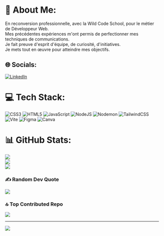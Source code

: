 # 💫 About Me:
En reconversion professionnelle, avec la Wild Code School, pour le métier de Développeur Web.<br>Mes précédentes expériences m'ont permis de perfectionner mes techniques de communications.<br>Je fait preuve d'esprit d'équipe, de curiosité, d'initiatives.<br>Je mets tout en œuvre pour atteindre mes objectifs.<br>


## 🌐 Socials:
[![LinkedIn](https://img.shields.io/badge/LinkedIn-%230077B5.svg?logo=linkedin&logoColor=white)](https://linkedin.com/in/www.linkedin.com/in/amandineetchartdinetch) 

# 💻 Tech Stack:
![CSS3](https://img.shields.io/badge/css3-%231572B6.svg?style=plastic&logo=css3&logoColor=white) ![HTML5](https://img.shields.io/badge/html5-%23E34F26.svg?style=plastic&logo=html5&logoColor=white) ![JavaScript](https://img.shields.io/badge/javascript-%23323330.svg?style=plastic&logo=javascript&logoColor=%23F7DF1E) ![NodeJS](https://img.shields.io/badge/node.js-6DA55F?style=plastic&logo=node.js&logoColor=white) ![Nodemon](https://img.shields.io/badge/NODEMON-%23323330.svg?style=plastic&logo=nodemon&logoColor=%BBDEAD) ![TailwindCSS](https://img.shields.io/badge/tailwindcss-%2338B2AC.svg?style=plastic&logo=tailwind-css&logoColor=white) ![Vite](https://img.shields.io/badge/vite-%23646CFF.svg?style=plastic&logo=vite&logoColor=white) ![Figma](https://img.shields.io/badge/figma-%23F24E1E.svg?style=plastic&logo=figma&logoColor=white) ![Canva](https://img.shields.io/badge/Canva-%2300C4CC.svg?style=plastic&logo=Canva&logoColor=white)
# 📊 GitHub Stats:
![](https://github-readme-stats.vercel.app/api?username=dinetch2023&theme=radical&hide_border=true&include_all_commits=false&count_private=false)<br/>
![](https://github-readme-streak-stats.herokuapp.com/?user=dinetch2023&theme=radical&hide_border=true)<br/>
![](https://github-readme-stats.vercel.app/api/top-langs/?username=dinetch2023&theme=radical&hide_border=true&include_all_commits=false&count_private=false&layout=compact)

### ✍️ Random Dev Quote
![](https://quotes-github-readme.vercel.app/api?type=horizontal&theme=radical)

### 🔝 Top Contributed Repo
![](https://github-contributor-stats.vercel.app/api?username=dinetch2023&limit=5&theme=dark&combine_all_yearly_contributions=true)

---
[![](https://visitcount.itsvg.in/api?id=dinetch2023&icon=5&color=10)](https://visitcount.itsvg.in)

<!-- Proudly created with GPRM ( https://gprm.itsvg.in ) -->
